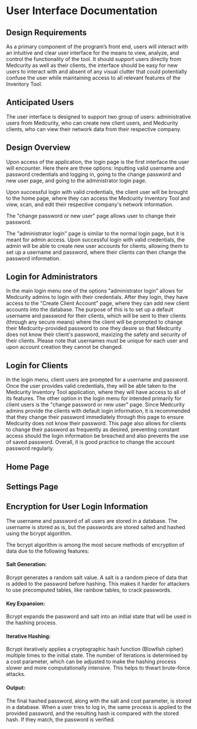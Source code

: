 # User Interface Documentation

## Design Requirements
As a primary component of the program’s front end, users will interact with an intuitive and clear user interface for the means to view, analyze, and control the functionality of the tool.
It should support users directly from Medcurity as well as their clients, the interface should be easy for new users to interact with and absent of any visual clutter that could potentially confuse the user
while maintaining access to all relevant features of the Inventory Tool. 

## Anticipated Users
The user interface is designed to support two group of users: administrative users from Medcurity, who can create new client users, and Medcurity clients, who can view their network data from their respective company.

## Design Overview
Upon access of the application, the login page is the first interface the user will encounter. Here there are three options: inputting valid username and password credentials and logging in, going to the change password and new user page, 
and going to the administrator login page. 

Upon successful login with valid credentials, the client user will be brought to the home page, where they can access the Medcurity Inventory Tool and view, scan, and edit their respective company's network information. 

The "change password or new user" page allows user to change their password.

The "administrator login" page is similar to the normal login page, but it is meant for admin access. Upon successful login with valid credentials, the admin will be able to create new user accounts for clients, allowing them to set up a 
username and password, where their clients can then change the password information.


## Login for Administrators

In the main login menu one of the options "administrator login" allows for Medcurity admins to login with their credentials. After they login, they have access to the "Create Client Account" page, where they can add new client accounts into the database.
The purpose of this is to set up a default username and password for their clients, which will be sent to their clients (through any secure means) where the client will be prompted to change their Medcurity-provided password to one they desire so that 
Medcurity does not know their client's password, maxizing the safety and security of their clients. Please note that usernames must be unique for each user and upon account creation they cannot be changed.

## Login for Clients

In the login menu, client users are prompted for a username and password. Once the user provides valid credentials, they will be able taken to the Medcurity Inventory Tool application, where they will have access to all of its features. 
The other option in the login menu for intended primarily for client users is the "change password or new user" page. Since Medcurity admins provide the clients with default login information, it is recommended that they change their password
immediately through this page to ensure Medcurity does not know their password. This page also allows for clients to change their password as frequently as desired, preventing constant access should the login information be breached and also prevents 
the use of saved password. Overall, it is good practice to change the account password regularly.

## Home Page



## Settings Page



## Encryption for User Login Information
The username and password of all users are stored in a database. The username is stored as is, but the passwords are stored salted and hashed using the bcrypt algorithm.

The bcrypt algorithm is among the most secure methods of encryption of data due to the following features: 

#### Salt Generation: 
Bcrypt generates a random salt value. A salt is a random piece of data that is added to the password before hashing. This makes it harder for attackers to use precomputed tables, like rainbow tables, to crack passwords.

#### Key Expansion: 
Bcrypt expands the password and salt into an initial state that will be used in the hashing process.

#### Iterative Hashing:
Bcrypt iteratively applies a cryptographic hash function (Blowfish cipher) multiple times to the initial state. The number of iterations is determined by a cost parameter, which can be adjusted to make the hashing process slower and more computationally intensive. This helps to thwart brute-force attacks.

#### Output: 
The final hashed password, along with the salt and cost parameter, is stored in a database. When a user tries to log in, the same process is applied to the provided password, and the resulting hash is compared with the stored hash. If they match, the password is verified.
